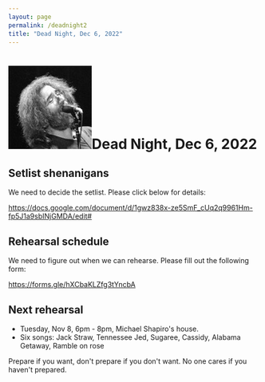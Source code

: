 ```yaml
---
layout: page
permalink: /deadnight2
title: "Dead Night, Dec 6, 2022"
---
```


<h1><img class="ui avatar image" src="/images/jerryavatar.jpg">Dead Night, Dec 6, 2022</h1>

## Setlist shenanigans

We need to decide the setlist. Please click below for details:

<https://docs.google.com/document/d/1gwz838x-ze5SmF_cUq2q9961Hm-fp5J1a9sbINjGMDA/edit#>

## Rehearsal schedule

We need to figure out when we can rehearse. Please fill out the following form:

<https://forms.gle/hXCbaKLZfg3tYncbA>

## Next rehearsal

* Tuesday, Nov 8, 6pm - 8pm, Michael Shapiro's house. 
* Six songs: Jack Straw, Tennessee Jed, Sugaree, Cassidy, Alabama Getaway, Ramble on rose

Prepare if you want, don't prepare if you don't want.  No one cares if you haven't prepared.
